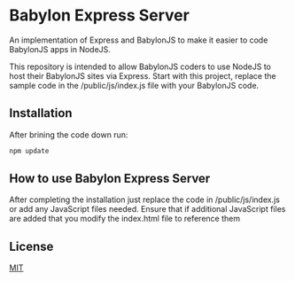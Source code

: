 # Babylon Express Server

An implementation of Express and BabylonJS to make it easier to code BabylonJS apps in NodeJS.

This repository is intended to allow BabylonJS coders to use NodeJS to host their BabylonJS sites via Express. Start with this project, replace the sample code in the /public/js/index.js file with your BabylonJS code.

## Installation

After brining the code down run:

```bash
npm update
```

## How to use Babylon Express Server

After completing the installation just replace the code in /public/js/index.js or add any JavaScript files needed. Ensure that if additional JavaScript files are added that you modify the index.html file to reference them

## License

[MIT](https://github.com/yazheirx/babylon_express_server/blob/master/LICENSE)
